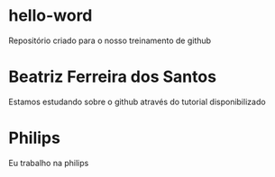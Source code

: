 # hello-word
Repositório criado para o nosso treinamento de github
# Beatriz Ferreira dos Santos
Estamos estudando sobre o github através do tutorial disponibilizado
# Philips
Eu trabalho na philips
